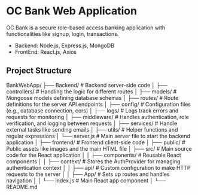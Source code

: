 # OC Bank Web Application

OC Bank is a secure role-based access banking application with functionalities like signup, login, transactions.

* Backend: Node.js, Express.js, MongoDB
* FrontEnd: React.js, Axios

## Project Structure
BankWebApp/
    ├── Backend/                # Backend server-side code
    │   ├── controllers/        # Handling the logic for different routes
    │   ├── models/             # Mongoose models defining database schemas
    │   ├── routes/             # Route definitions for the server API endpoints
    │   ├── config/             # Configuration files (e.g., database connection, cors)
    │   ├── logs/               # Logs track errors and requests for monitoring
    │   ├── middleware/         # Handles authentication, role verification, and logging between requests
    │   ├── services/           # Handle external tasks like sending emails
    │   ├── utils/              # Helper functions and regular expressions
    │   └── server.js           # Main server file to start the backend application
    │
    ├── frontend/               # Frontend client-side code
    │   ├── public/             # Public assets like images and the main HTML file
    │   ├── src/                # Main source code for the React application
    │   │   ├── components/     # Reusable React components
    │   │   ├── context/        # Stores the AuthProvider for managing authentication context
    │   │   ├── api/            # Custom configuration to make HTTP requests to the server
    │   │   ├── App/            # Sets up routes and handles navigation
    │   │   └── index.js        # Main React app component
    │
    └── README.md              
